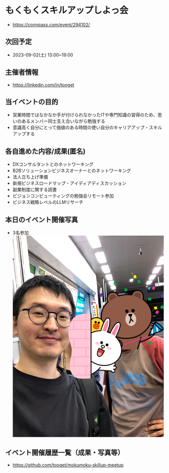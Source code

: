 # もくもくスキルアップしよっ会
 - https://connpass.com/event/294102/

## 次回予定
 - 2023-09-02(土) 13:00~19:00

## 主催者情報
 - https://linkedin.com/in/tooget

## 当イベントの目的
 - 営業時間ではなかなか手が付けられなかったITや専門知識の習得のため、思いのあるメンバー同士支え合いながら勉強する
 - 意識高く自分にとって価値のある時間の使い自分のキャリアアップ・スキルアップする

## 各自進めた内容/成果(匿名)
 - DXコンサルタントとのネットワーキング
 - B2Bソリューションビジネスオーナーとのネットワーキング
 - 法人立ち上げ準備
 - 新規ビジネスロードマップ・アイディアディスカッション
 - 副業制度に関する読書
 - ビジョンコンピューティングの勉強会リモート参加
 - ビジネス戦略レベルのLLMリサーチ

## 本日のイベント開催写真
 - 3名参加
 ![写真・同意済み](https://raw.githubusercontent.com/tooget/mokumoku-skillup-meetup/main/photo/【第26回・Y-Valley代々木】もくもくスキルアップしよっ会_20230826.jpg)


## イベント開催履歴一覧（成果・写真等）
 - https://github.com/tooget/mokumoku-skillup-meetup